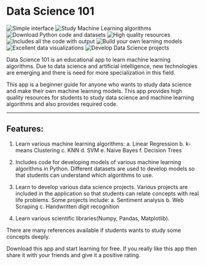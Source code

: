 # Data Science 101

![Simple interface](https://play-lh.googleusercontent.com/VH_2Lcqko-i61YoLqhfDC6i6ZgRDfIlGCKdoNsD7WyZZhSXsKLqQh09gEs80zkt84aw=w1536-h714-rw "Simple interface")
![Study Machine Learning algorithms](https://play-lh.googleusercontent.com/OWoSfjK9blsX8_kiwHBVA7xyFfHEFvN05jz4hk5c0S2VENXT56YWSr5oZigyT7MQ9jQ=w1536-h714-rw "Study Machine Learning algorithms")
![Download Python code and datasets](https://play-lh.googleusercontent.com/j3B6nIYq2htQCE5BwloDZp-lz7bSWLXteDJtVi6OU-PtlILuJWoLQF6HXaEjrnvYxQ=w720-h310-rw "Download Python code and datasets")
![High quality resources](https://play-lh.googleusercontent.com/zmJeL5rj6RzIEx3ruG863lLR1NAO8ieyxUjGROFMGBgRFiwDCI5RylRA_SokzkMF6DA=w720-h310-rw "High quality resources")
![Includes all the code with output](https://play-lh.googleusercontent.com/lyYA6tBCcrps98GJ91HERuXlK4xLmwZgQS1LTh_m51xagJVvaUs7T2oGnjnyEY-GM8I=w720-h310-rw "Includes all the code with output")
![Build your own learning models](https://play-lh.googleusercontent.com/nZxz2mgIFvujUGx6U4HzA1JdqjnjiejwZMvoxIhVFVvTXoKctoDxO8HYz4F5rXsVvEU=w1536-h714-rw "Build your own learning models")
![Excellent data visualizations](https://play-lh.googleusercontent.com/4mYx_s5c-nSV_A_Vk-fy6eR5WpnFdYNM4dMOrVth0zlanKx5wug3NWJqQddKdBIF7wg=w1536-h714-rw "Excellent data visualizations")
![Develop Data Science projects](https://play-lh.googleusercontent.com/VH_2Lcqko-i61YoLqhfDC6i6ZgRDfIlGCKdoNsD7WyZZhSXsKLqQh09gEs80zkt84aw=w1536-h714-rw "Develop Data Science projects")

Data Science 101 is an educational app to learn machine learning algorithms. Due to data science and artificial intelligence, new technologies are emerging and there is need for more specialization in this field.

This app is a beginner guide for anyone who wants to study data science and make their own machine learning models.
This app provides high quality resources for students to study data science and machine learning algorithms and also provides required code.

------------------
Features:
------------------

1. Learn various machine learning algorithms:
a. Linear Regression
b. k-means Clustering
c. KNN
d. SVM
e. Naive Bayes
f. Decision Trees

2. Includes code for developing models of various machine learning algorithms in Python.
Different datasets are used to develop models so that students can understand which algorithms to use.

3. Learn to develop various data science projects. Various projects are included in the application so that students can relate concepts with real life problems.
Some projects include:
a. Sentiment analysis
b. Web Scraping
c. Handwritten digit recognition

4. Learn various scientific libraries(Numpy, Pandas, Matplotlib).

There are many references available if students wants to study some concepts deeply.

Download this app and start learning for free.
If you really like this app then share it with your friends and give it a positive rating.
